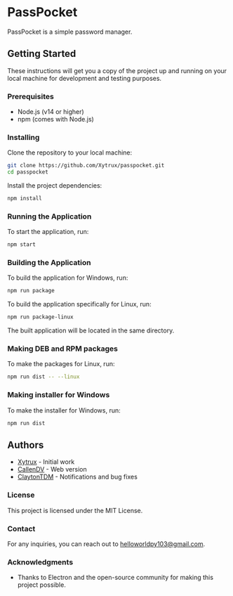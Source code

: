 # PassPocket

PassPocket is a simple password manager.

## Getting Started

These instructions will get you a copy of the project up and running on your local machine for development and testing purposes.

### Prerequisites

- Node.js (v14 or higher)
- npm (comes with Node.js)

### Installing

Clone the repository to your local machine:

```sh
git clone https://github.com/Xytrux/passpocket.git
cd passpocket
```

Install the project dependencies:

```sh
npm install
```

### Running the Application
To start the application, run:

```sh
npm start
```

### Building the Application

To build the application for Windows, run:

```sh
npm run package
```

To build the application specifically for Linux, run:

```sh
npm run package-linux
```

The built application will be located in the same directory.

### Making DEB and RPM packages
To make the packages for Linux, run:

```sh
npm run dist -- --linux
```

### Making installer for Windows
To make the installer for Windows, run:

```sh
npm run dist
```

## Authors
- [Xytrux](https://github.com/Xytrux) - Initial work
- [CallenDV](https://github.com/CallenDV) - Web version
- [ClaytonTDM](https://github.com/ClaytonTDM) - Notifications and bug fixes

### License
This project is licensed under the MIT License.

### Contact
For any inquiries, you can reach out to helloworldpy103@gmail.com.

### Acknowledgments
- Thanks to Electron and the open-source community for making this project possible.